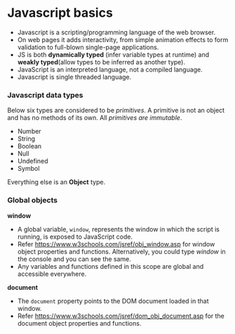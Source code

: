 
# Javascript basics
- Javascript is a scripting/programming language of the web browser.
- On web pages it adds interactivity, from simple animation effects to form validation to full-blown single-page applications.
- JS is both **dynamically typed** (infer variable types at runtime) and **weakly typed**(allow types to be inferred as another type).
- JavaScript is an interpreted language, not a compiled language.
- Javascript is single threaded language.

### Javascript data types
Below six types are considered to be _primitives_. A primitive is not an object and has no methods of its own. All _primitives are immutable_.
- Number
- String
- Boolean
- Null
- Undefined
- Symbol

Everything else is an **Object** type.

### Global objects
**window**

- A global variable, `window`, represents the window in which the script is running, is exposed to JavaScript code.
- Refer https://www.w3schools.com/jsref/obj_window.asp for window object properties and functions. Alternatively, you could type *window* in the console and you can see the same.
- Any variables and functions defined in this scope are global and accessible everywhere.

**document**

- The `document` property points to the DOM document loaded in that window.
- Refer https://www.w3schools.com/jsref/dom_obj_document.asp for the document object properties and functions.

